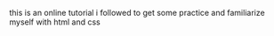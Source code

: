 this is an online tutorial i followed to get some practice and familiarize myself with html and css
